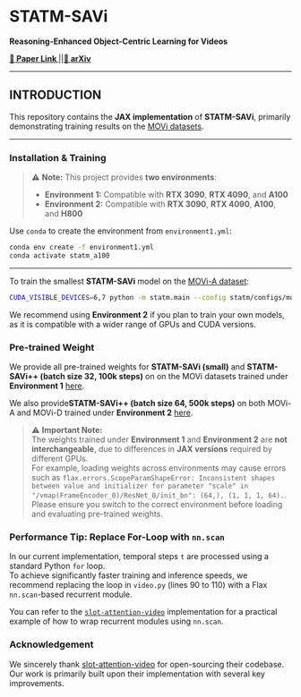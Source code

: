 # **STATM-SAVi**
**Reasoning-Enhanced Object-Centric Learning for Videos**

**[📄 Paper Link ](https://dl.acm.org/doi/10.1145/3690624.3709168)**  <!-- TODO: Replace with actual paper link -->
||**[📄 arXiv ](https://arxiv.org/abs/2403.15245v2)**

---

## **INTRODUCTION**

This repository contains the **JAX implementation** of **STATM-SAVi**, primarily demonstrating training results on the [MOVi datasets](https://console.cloud.google.com/storage/browser/kubric-public/tfds?pli=1&inv=1&invt=Abyp-w).

---

### **Installation & Training**

> ⚠️ **Note:** This project provides **two environments**:
>
> - **Environment 1:** Compatible with **RTX 3090**, **RTX 4090**, and **A100**  
> - **Environment 2:** Compatible with **RTX 3090**, **RTX 4090**, **A100**, and **H800**


Use `conda` to create the environment from `environment1.yml`:

```bash
conda env create -f environment1.yml
conda activate statm_a100
```
---

To train the smallest **STATM-SAVi** model on the [MOVi-A dataset](https://github.com/google-research/kubric/blob/main/challenges/movi/README.md):

```bash
CUDA_VISIBLE_DEVICES=6,7 python -m statm.main --config statm/configs/movi/statm_savi_conditional_small.py --workdir test/
```

We recommend using **Environment 2** if you plan to train your own models, as it is compatible with a wider range of GPUs and CUDA versions.


### **Pre-trained Weight**

We provide all pre-trained weights for **STATM-SAVi (small)** and **STATM-SAVi++ (batch size 32, 100k steps)** on on the MOVi datasets trained under **Environment 1** [here]().

We also provide**STATM-SAVi++ (batch size 64, 500k steps)** on both MOVi-A and MOVi-D trained under **Environment 2** [here]().

> ⚠️ **Important Note:**  
> The weights trained under **Environment 1** and **Environment 2** are **not interchangeable**, due to differences in **JAX versions** required by different GPUs.  
> For example, loading weights across environments may cause errors such as `flax.errors.ScopeParamShapeError: Inconsistent shapes between value and initializer for parameter "scale" in "/vmap(FrameEncoder_0)/ResNet_0/init_bn": (64,), (1, 1, 1, 64).`.  
> Please ensure you switch to the correct environment before loading and evaluating pre-trained weights.

###  Performance Tip: Replace For-Loop with `nn.scan`

In our current implementation, temporal steps `t` are processed using a standard Python `for` loop.  
To achieve significantly faster training and inference speeds, we recommend replacing the loop in `video.py` (lines 90 to 110) with a Flax `nn.scan`-based recurrent module.

You can refer to the [`slot-attention-video`](https://github.com/google-research/slot-attention-video/blob/main/savi/modules/video.py) implementation for a practical example of how to wrap recurrent modules using `nn.scan`.

### **Acknowledgement**
We sincerely thank [slot-attention-video](https://github.com/google-research/slot-attention-video) for open-sourcing their codebase. Our work is primarily built upon their implementation with several key improvements.

